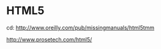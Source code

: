 HTML5
=====
cd: 
http://www.oreilly.com/pub/missingmanuals/html5tmm

http://www.prosetech.com/html5/
